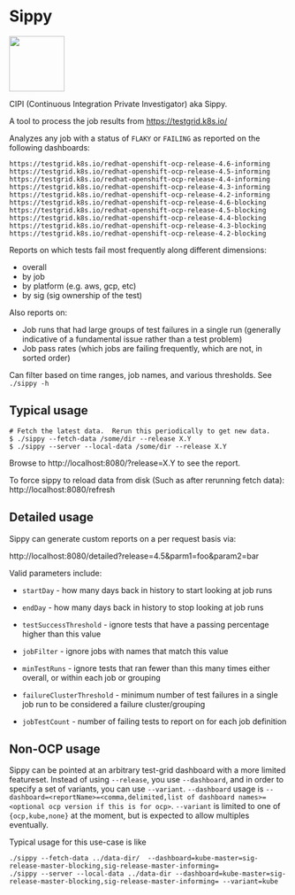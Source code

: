 # Sippy

<img src=https://raw.github.com/openshift/sippy/master/sippy.svg height=100 width=100>

CIPI (Continuous Integration Private Investigator) aka Sippy.

A tool to process the job results from https://testgrid.k8s.io/

Analyzes any job with a status of `FLAKY` or `FAILING` as reported on the following dashboards:

```
https://testgrid.k8s.io/redhat-openshift-ocp-release-4.6-informing
https://testgrid.k8s.io/redhat-openshift-ocp-release-4.5-informing
https://testgrid.k8s.io/redhat-openshift-ocp-release-4.4-informing
https://testgrid.k8s.io/redhat-openshift-ocp-release-4.3-informing
https://testgrid.k8s.io/redhat-openshift-ocp-release-4.2-informing
https://testgrid.k8s.io/redhat-openshift-ocp-release-4.6-blocking
https://testgrid.k8s.io/redhat-openshift-ocp-release-4.5-blocking
https://testgrid.k8s.io/redhat-openshift-ocp-release-4.4-blocking
https://testgrid.k8s.io/redhat-openshift-ocp-release-4.3-blocking
https://testgrid.k8s.io/redhat-openshift-ocp-release-4.2-blocking
```

Reports on which tests fail most frequently along different dimensions:

* overall
* by job
* by platform (e.g. aws, gcp, etc)
* by sig (sig ownership of the test)

Also reports on:
* Job runs that had large groups of test failures in a single run (generally indicative of a fundamental issue rather than a test problem)
* Job pass rates (which jobs are failing frequently, which are not, in sorted order)

Can filter based on time ranges, job names, and various thresholds.  See `./sippy -h`

## Typical usage

```
# Fetch the latest data.  Rerun this periodically to get new data.
$ ./sippy --fetch-data /some/dir --release X.Y
$ ./sippy --server --local-data /some/dir --release X.Y
```

Browse to http://localhost:8080/?release=X.Y to see the report.

To force sippy to reload data from disk (Such as after rerunning fetch data): http://localhost:8080/refresh

## Detailed usage
Sippy can generate custom reports on a per request basis via:

http://localhost:8080/detailed?release=4.5&parm1=foo&param2=bar

Valid parameters include:

* `startDay` - how many days back in history to start looking at job runs

* `endDay` - how many days back in history to stop looking at job runs

* `testSuccessThreshold` - ignore tests that have a passing percentage higher than this value

* `jobFilter` - ignore jobs with names that match this value

* `minTestRuns` - ignore tests that ran fewer than this many times either overall, or within each job or grouping

* `failureClusterThreshold` - minimum number of test failures in a single job run to be considered a failure cluster/grouping

* `jobTestCount` - number of failing tests to report on for each job definition

## Non-OCP usage

Sippy can be pointed at an arbitrary test-grid dashboard with a more limited featureset.
Instead of using `--release`, you use `--dashboard`, and in order to specify a set of variants, you can use `--variant`.
`--dashboard` usage is `--dashboard=<reportName>=<comma,delimited,list of dashboard names>=<optional ocp version if this is for ocp>`.
`--variant` is limited to one of `{ocp,kube,none}` at the moment, but is expected to allow multiples eventually.

Typical usage for this use-case is like
```
./sippy --fetch-data ../data-dir/  --dashboard=kube-master=sig-release-master-blocking,sig-release-master-informing=
./sippy --server --local-data ../data-dir --dashboard=kube-master=sig-release-master-blocking,sig-release-master-informing= --variant=kube
```
